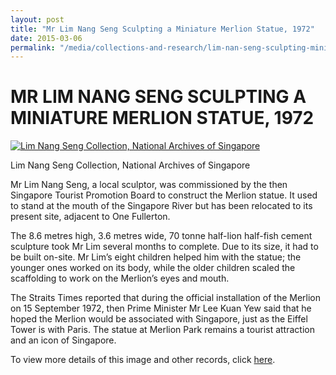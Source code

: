 ```yaml
---
layout: post
title: "Mr Lim Nang Seng Sculpting a Miniature Merlion Statue, 1972"
date: 2015-03-06
permalink: "/media/collections-and-research/lim-nan-seng-sculpting-miniature-merlion"
---
```


# MR LIM NANG SENG SCULPTING A MINIATURE MERLION STATUE, 1972

[![Lim Nang Seng Collection, National Archives of Singapore](http://www.nas.gov.sg/blogs/archivistpick/wp-content/uploads/2015/03/2015-03-06-L.jpg)](http://www.nas.gov.sg/blogs/archivistpick/wp-content/uploads/2015/03/2015-03-06-L.jpg)

Lim Nang Seng Collection, National Archives of Singapore

Mr Lim Nang Seng, a local sculptor, was commissioned by the then Singapore Tourist Promotion Board to construct the Merlion statue. It used to stand at the mouth of the Singapore River but has been relocated to its present site, adjacent to One Fullerton.

The 8.6 metres high, 3.6 metres wide, 70 tonne half-lion half-fish cement sculpture took Mr Lim several months to complete. Due to its size, it had to be built on-site. Mr Lim’s eight children helped him with the statue; the younger ones worked on its body, while the older children scaled the scaffolding to work on the Merlion’s eyes and mouth.

The Straits Times reported that during the official installation of the Merlion on 15 September 1972, then Prime Minister Mr Lee Kuan Yew said that he hoped the Merlion would be associated with Singapore, just as the Eiffel Tower is with Paris. The statue at Merlion Park remains a tourist attraction and an icon of Singapore.

To view more details of this image and other records, click [here](http://www.nas.gov.sg/archivesonline/photographs/record-details/d365ff22-1161-11e3-83d5-0050568939ad).